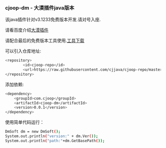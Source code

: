 ### cjoop-dm - 大漠插件java版本

该java插件针对v3.1233免费版本开发.请对号入座.

请看百度介绍[大漠插件](http://baike.baidu.com/link?url=I_rtZHMyHmPJAAH9agzWfNi61pWC8y-LPfF-p0anCDSERGJbPG2DpCpNCT3wiPz6d0hJpdMqMdLoVP1Oa0hSAK)

请配合最后的免费版本工具使用.[工具下载](http://bbs.anjian.com/showtopic-343817-1.aspx)

可以引入仓库地址:

```sh
<repository>
		<id>cjoop-repo</id>
		<url>https://raw.githubusercontent.com/cjjava/cjoop-repo/master</url>
</repository>
```
添加依赖:

```sh
<dependency>
	<groupId>com.cjoop</groupId>
	<artifactId>cjoop-dm</artifactId>
	<version>0.0.1</version>
</dependency>
```
使用简单代码运行：
```sh
DmSoft dm = new DmSoft();
System.out.println("version:" + dm.Ver());
System.out.println("path:"+dm.GetBasePath());
```
